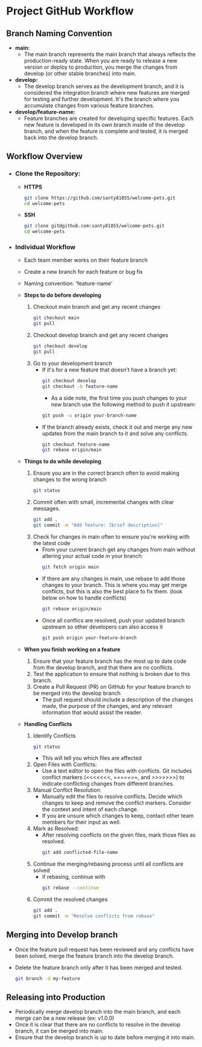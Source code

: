 # Project GitHub Workflow

## Branch Naming Convention

-   **main:**
    -   The main branch represents the main branch that always reflects the production-ready state. When you are ready to release a new version or deploy to production, you merge the changes from develop (or other stable branches) into main.
-   **develop:**
    -   The develop branch serves as the development branch, and it is considered the integration branch where new features are merged for testing and further development. It's the branch where you accumulate changes from various feature branches.
-   **develop/feature-name:**
    -   Feature branches are created for developing specific features. Each new feature is developed in its own branch inside of the develop branch, and when the feature is complete and tested, it is merged back into the develop branch.

## Workflow Overview

-   ### **Clone the Repository:**

    -   **HTTPS**
        ```bash
        git clone https://github.com/santy81855/welcome-pets.git
        cd welcome-pets
        ```
    -   **SSH**
        ```bash
        git clone git@github.com:santy81855/welcome-pets.git
        cd welcome-pets
        ```

-   ### **Individual Workflow**

    -   Each team member works on their feature branch
    -   Create a new branch for each feature or bug fix
    -   Naming convention: 'feature-name'

    -   **Steps to do before developing**
        1.  Checkout main branch and get any recent changes
            ```bash
            git checkout main
            git pull
            ```
        1.  Checkout develop branch and get any recent changes
            ```bash
            git checkout develop
            git pull
            ```
        1.  Go to your development branch
            -   If it's for a new feature that doesn't have a branch yet:
                ```bash
                git checkout develop
                git checkout -b feature-name
                ```
                -   As a side note, the first time you push changes to your new branch use the following method to push it upstream:
                ```bash
                git push -u origin your-branch-name
                ```
            -   If the branch already exists, check it out and merge any new updates from the main branch to it and solve any conflicts.
                ```bash
                git checkout feature-name
                git rebase origin/main
                ```
    -   **Things to do while developing**
        1. Ensure you are in the correct branch often to avoid making changes to the wrong branch
            ```bash
            git status
            ```
        1. Commit often with small, incremental changes with clear messages.
            ```bash
            git add .
            git commit -m "Add feature: [brief description]"
            ```
        1. Check for changes in main often to ensure you're working with the latest code
            - From your current branch get any changes from main without altering your actual code in your branch:
                ```bash
                git fetch origin main
                ```
            - If there are any changes in main, use rebase to add those changes to your branch. This is where you may get merge conflicts, but this is also the best place to fix them. (look below on how to handle conflicts)
                ```bash
                git rebase origin/main
                ```
            - Once all conflics are resolved, push your updated branch upstream so other developers can also access it
                ```bash
                git push origin your-feature-branch
                ```
    -   **When you finish working on a feature**

        1. Ensure that your feature branch has the most up to date code from the develop branch, and that there are no conflicts.
        1. Test the application to ensure that nothing is broken due to this branch.
        1. Create a Pull Request (PR) on GitHub for your feature branch to be merged into the develop branch
            - The pull request should include a description of the changes made, the purpose of the changes, and any relevant information that would assist the reader.

    -   **Handling Conflicts**

        1. Identify Conflicts
            ```bash
            git status
            ```
            - This will tell you which files are affected
        1. Open Files with Conflicts:
            - Use a text editor to open the files with conflicts. Git includes conflict markers (<<<<<<<, =======, and >>>>>>>) to indicate conflicting changes from different branches.
        1. Manual Conflict Resolution:
            - Manually edit the files to resolve conflicts. Decide which changes to keep and remove the conflict markers. Consider the context and intent of each change.
            - If you are unsure which changes to keep, contact other team members for their input as well.
        1. Mark as Resolved:
            - After resolving conflicts on the given files, mark those files as resolved.
                ```bash
                git add conflicted-file-name
                ```
        1. Continue the merging/rebasing process until all conflicts are solved
            - if rebasing, continue with
                ```bash
                git rebase --continue
                ```
        1. Commit the resolved changes
            ```bash
            git add .
            git commit -m "Resolve conflicts from rebase"
            ```

## Merging into Develop branch

-   Once the feature pull request has been reviewed and any conflicts have been solved, merge the feature branch into the develop branch.
-   Delete the feature branch only after it has been merged and tested.

    ```bash
    git branch -d my-feature
    ```

## Releasing into Production

-   Periodically merge develop branch into the main branch, and each merge can be a new release (ex: v1.0.0)
-   Once it is clear that there are no conflicts to resolve in the develop branch, it can be merged into main.
-   Ensure that the develop branch is up to date before merging it into main.
